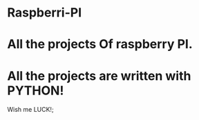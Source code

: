 Raspberri-PI
============
All the projects Of raspberry PI.
=================================
All the projects are written with PYTHON!
=========================================
Wish me LUCK!;
